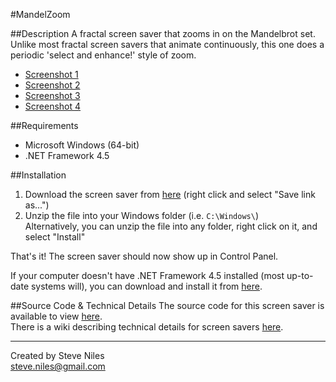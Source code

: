 ﻿#MandelZoom

##Description
A fractal screen saver that zooms in on the Mandelbrot set. Unlike most fractal screen savers that animate continuously, this one does a periodic 'select and enhance!' style of zoom.

* [Screenshot 1](http://steveniles.ca/mandelzoom/images/Silver%20Frost.png)  
* [Screenshot 2](http://steveniles.ca/mandelzoom/images/Neon%20Glow.png)  
* [Screenshot 3](http://steveniles.ca/mandelzoom/images/Solar%20Flare.png)
* [Screenshot 4](http://steveniles.ca/mandelzoom/images/Psychedelic.png)

##Requirements
* Microsoft Windows (64-bit)  
* .NET Framework 4.5

##Installation
1. Download the screen saver from [here](http://steveniles.ca/mandelzoom/files/mzoom.zip) (right click and select "Save link as...")
2. Unzip the file into your Windows folder (i.e. `C:\Windows\`)  
Alternatively, you can unzip the file into any folder, right click on it, and select "Install"

That's it! The screen saver should now show up in Control Panel.

If your computer doesn't have .NET Framework 4.5 installed (most up-to-date systems will), you can download and install it from [here](http://www.microsoft.com/en-us/download/details.aspx?id=30653).

##Source Code & Technical Details
The source code for this screen saver is available to view [here](https://github.com/steveniles/MandelZoom).  
There is a wiki describing technical details for screen savers [here](https://github.com/steveniles/MandelZoom/wiki).

---
Created by Steve Niles  
steve.niles@gmail.com
